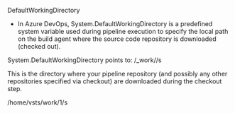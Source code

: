 DefaultWorkingDirectory

- In Azure DevOps, System.DefaultWorkingDirectory is a predefined system variable used during pipeline execution to specify the local path on the build agent where the source code repository is downloaded (checked out).


System.DefaultWorkingDirectory points to:  <agent-root>/_work/<pipeline-id>/s


This is the directory where your pipeline repository (and possibly any other repositories specified via checkout) are downloaded during the checkout step.

/home/vsts/work/1/s
